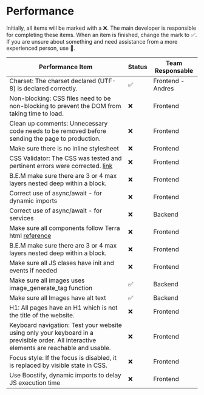 # Performance


Initially, all items will be marked with a ❌. The main developer is responsible for completing these items. When an item is finished, change the mark to ✅. If you are unsure about something and need assistance from a more experienced person, use 🔔.

| Performance Item | Status | Team Responsable |
| ------ | ------ | ------ |
| Charset: The charset declared (UTF-8) is declared correctly. |  ✅ | Frontend  - Andres|
| Non-blocking: CSS files need to be non-blocking to prevent the DOM from taking time to load. | ❌ |Frontend |
| Clean up comments: Unnecessary code needs to be removed before sending the page to production. | ❌ | Frontend |
| Make sure there is no inline stylesheet | ❌ | Frontend |
| CSS Validator: The CSS was tested and pertinent errors were corrected. [link](https://jigsaw.w3.org/css-validator/) | ❌ | Frontend |
| B.E.M make sure there are 3 or 4 max layers nested deep within a block. | ❌ | Frontend |
| Correct use of async/await - for dynamic imports | ❌ | Frontend |
| Correct use of async/await - for services | ❌ | Backend |
| Make sure all components follow Terra html [reference](https://cdn.sanity.io/files/hcauov4q/production/a8fa7bdfd2b2cbb8dd65100731f83d243c6d0422.pdf)  | ❌ | Frontend |
| B.E.M make sure there are 3 or 4 max layers nested deep within a block.| ❌ | Frontend |
| Make sure all JS clases have init and events if needed| ❌ | Frontend |
| Make sure all images uses image_generate_tag function | ✅ | Backend |
| Make sure all Images have alt text | ✅ | Backend |
| H1: All pages have an H1 which is not the title of the website.| ❌ | Frontend |
| Keyboard navigation: Test your website using only your keyboard in a previsible order. All interactive elements are reachable and usable.| ❌ | Frontend |
| Focus style: If the focus is disabled, it is replaced by visible state in CSS.| ❌ | Frontend
| Use Boostify, dynamic imports to delay JS execution time | ❌ | Frontend
